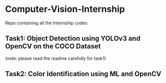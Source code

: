 # Computer-Vision-Internship
Repo containing all the Internship codes

## Task1: Object Detection using YOLOv3 and OpenCV on the COCO Dataset
(note: please read the readme carefully for task1)
## Task2: Color Identification using ML and OpenCV
